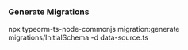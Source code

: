 ### Generate Migrations
npx typeorm-ts-node-commonjs migration:generate migrations/InitialSchema -d data-source.ts 